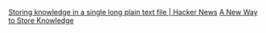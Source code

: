 
[Storing knowledge in a single long plain text file | Hacker News](https://news.ycombinator.com/item?id=40432834)
[A New Way to Store Knowledge](https://breckyunits.com/scrollsets.html)
